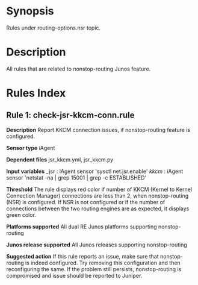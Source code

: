 # Synopsis
Rules under routing-options.nsr topic.

# Description
All rules that are related to nonstop-routing Junos feature.

# Rules Index

## Rule 1: check-jsr-kkcm-conn.rule
**Description**
Report KKCM connection issues, if nonstop-routing feature is configured. 

**Sensor type**
iAgent

**Dependent files**
jsr_kkcm.yml, jsr_kkcm.py

**Input variables**
_jsr   : iAgent sensor 'sysctl net.jsr.enable'
_kkcm_ : iAgent sensor 'netstat -na | grep 15001 | grep -c ESTABLISHED'

**Threshold**
The rule displays red color if number of KKCM (Kernel to Kernel Connection
Manager) connections are less than 2, when nonstop-routing (NSR) is configured.
If NSR is not configured or if the number of connections between the two
routing engines are as expected, it displays green color.

**Platforms supported**
All dual RE Junos platforms supporting nonstop-routing

**Junos release supported**
All Junos releases supporting nonstop-routing

**Suggested action**
If this rule reports an issue, make sure that nonstop-routing is indeed
configured. Try removing this configuration and then reconfiguring the same.
If the problem still persists, nonstop-routing is compromised and issue should
be reported to Juniper.
